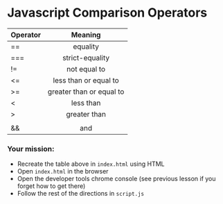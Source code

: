 # Javascript Comparison Operators

| Operator      |   Meaning                  |
| ------------- |:--------------------------:| 
| ==            | equality                   |
| ===           | strict-equality            |
| !=            | not equal to               |
| <=            | less than or equal to      |
| >=            | greater than or equal to   |
| <             | less than                  |
| >             | greater than               |
| ||            | or                         |
| &&            | and                        |



### Your mission:
* Recreate the table above in `index.html` using HTML
* Open `index.html` in the browser
* Open the developer tools chrome console (see previous lesson if you forget how to get there)
* Follow the rest of the directions in `script.js`
